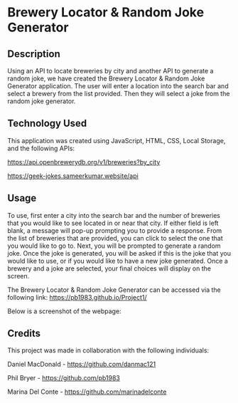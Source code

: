 # Brewery Locator & Random Joke Generator

## Description

Using an API to locate breweries by city and another API to generate a random joke, we have created the Brewery Locator & Random Joke Generator application. The user will enter a location into the search bar and select a brewery from the list provided. Then they will select a joke from the random joke generator.

## Technology Used

This application was created using JavaScript, HTML, CSS, Local Storage, and the following APIs:

https://api.openbrewerydb.org/v1/breweries?by_city

https://geek-jokes.sameerkumar.website/api

## Usage

To use, first enter a city into the search bar and the number of breweries that you would like to see located in or near that city. If either field is left blank, a message will pop-up prompting you to provide a response. From the list of breweries that are provided, you can click to select the one that you would like to go to. Next, you will be prompted to generate a random joke. Once the joke is generated, you will be asked if this is the joke that you would like to use, or if you would like to have a new joke generated. Once a brewery and a joke are selected, your final choices will display on the screen.

The Brewery Locator & Random Joke Generator can be accessed via the following link: [https://pb1983.github.io/Project1/  ](https://marinadelconte.github.io/BreweryLocator/)

Below is a screenshot of the webpage:

## Credits

This project was made in collaboration with the following individuals:
 
Daniel MacDonald - https://github.com/danmac121

Phil Bryer - https://github.com/pb1983 

Marina Del Conte - https://github.com/marinadelconte



